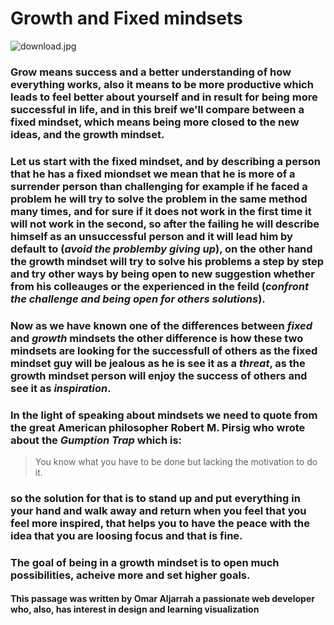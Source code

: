 # Growth and Fixed mindsets 

![download.jpg](https://github.com/Omarja21/reading-notes/blob/gh-pages/download.jpg)


### Grow means success and a better understanding of how everything works, also it means to be more productive which leads to feel better about yourself and in result for being more successful in life, and in this breif we'll compare between a fixed mindset, which means being more closed to the new ideas, and the growth mindset.
### Let us start with the fixed mindset, and by describing a person that he has a fixed miondset we mean that he is more of a surrender person than challenging for example if he faced a problem he will try to solve the problem in the same method many times, and for sure if it does not work in the first time it will not work in the second, so after the failing he will describe himself as an unsuccessful person and it will lead him by default to (*avoid the problemby giving up*), on the other hand the growth mindset will try to solve his problems a step by step and try other ways by being open to new suggestion whether from his colleauges or the experienced in the feild (*confront the challenge and being open for others solutions*).
### Now as we have known one of the differences between *fixed* and *growth* mindsets the other difference is how these two mindsets are looking for the successfull of others as the fixed mindset guy will be jealous as he is see it as a ***threat***, as the growth mindset person will enjoy the success of others and see it as ***inspiration***. 
### In the light of speaking about mindsets we need to quote from the great American philosopher Robert M. Pirsig who wrote about the ***Gumption Trap*** which is:
> You know what you have to be done but lacking the motivation to do it.

### so the solution for that is to stand up and put everything in your hand and walk away and return when you feel that you feel more inspired, that helps you to have the peace with the idea that you are loosing focus and that is fine.
### The goal of being in a growth mindset is to open much possibilities, acheive more and set higher goals.
#### This passage was written by Omar Aljarrah a passionate web developer who, also, has interest in design and learning visualization
